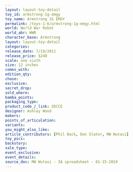 ```yaml
---
layout: layout-toy-detail 
toy_id: armstrong-1g-emgy
toy_name: Armstrong 1G EMGY
permalink: /toys-1-6/armstrong-1g-emgy.html
world: World War Robot
world_abr: WWR
character_base: Armstrong
layout: layout-toy-detail
categories: 
release_date: 7/19/2011
release_price: $240 
scale: one sixth
size: 12 inches
comes_with: 
edition_qty: 
chase: 
exclusive: 
secret_drop: 
sold_where: 
bamba_points: 
packaging_type: 
product_code_/_link: SDCCE
designer: Ashley Wood
makers: 
points_of_articulation: 
variants: 
you_might_also_like: 
article_contributors: [Phil Back, Don Slater, MW Wutasi]
toy_pics: 
backstory: 
sale_type: 
event_exclusive: 
event_details: 
source_doc: MW Wutasi - 3A spreadsheet - 01-15-2019
---
```

